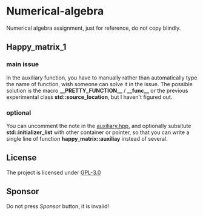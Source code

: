 # Numerical-algebra
Numerical algebra assignment, just for reference, do not copy blindly.
## Happy_matrix_1
### main issue  
In the auxiliary function, you have to manually rather than automatically type the name of function, wish someone can solve it in the issue. The possible solution is the macro **\_\_PRETTY_FUNCTION\_\_** / **\_\_func\_\_** or the previous experimental class **std::source_location**, but I haven't figured out.  
### optional  
You can uncomment the note in the [auxiliary.hpp](happy_matrix_1/include/auxiliary.hpp), and optionally subsitute **std::initializer_list** with other container or pointer, so that you can write a single line of function **happy_matrix::auxiliay** instead of several.
## License  
The project is licensed under [GPL-3.0](LICENSE)
## Sponsor
Do not press *Sponsor* button, it is invalid!